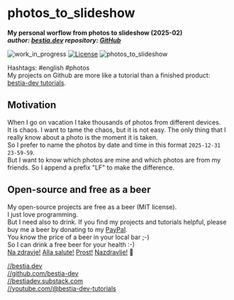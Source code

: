 [//]: # (auto_md_to_doc_comments segment start A)

# photos_to_slideshow

[//]: # (auto_cargo_toml_to_md start)

**My personal worflow from photos to slideshow (2025-02)**  
***author: [bestia.dev](https://bestia.dev) repository: [GitHub](https://github.com/bestia-dev/photos_to_slideshow)***  

[//]: # (auto_cargo_toml_to_md end)

 ![work_in_progress](https://img.shields.io/badge/work_in_progress-yellow)
 [![License](https://img.shields.io/badge/license-MIT-blue.svg)](https://github.com/bestia-dev/photos_to_slideshow/blob/master/LICENSE)
 ![photos_to_slideshow](https://bestia.dev/webpage_hit_counter/get_svg_image/1009748601.svg)

Hashtags: #english #photos  
My projects on Github are more like a tutorial than a finished product: [bestia-dev tutorials](https://github.com/bestia-dev/tutorials_rust_wasm).

## Motivation

When I go on vacation I take thousands of photos from different devices.  
It is chaos.
I want to tame the chaos, but it is not easy.
The only thing that I really know about a photo is the moment it is taken.  
So I prefer to name the photos by date and time in this format `2025-12-31 23-59-59`.  
But I want to know which photos are mine and which photos are from my friends. So I append a prefix "LF" to make the difference.

## Open-source and free as a beer

My open-source projects are free as a beer (MIT license).  
I just love programming.  
But I need also to drink. If you find my projects and tutorials helpful, please buy me a beer by donating to my [PayPal](https://paypal.me/LucianoBestia).  
You know the price of a beer in your local bar ;-)  
So I can drink a free beer for your health :-)  
[Na zdravje!](https://translate.google.com/?hl=en&sl=sl&tl=en&text=Na%20zdravje&op=translate) [Alla salute!](https://dictionary.cambridge.org/dictionary/italian-english/alla-salute) [Prost!](https://dictionary.cambridge.org/dictionary/german-english/prost) [Nazdravlje!](https://matadornetwork.com/nights/how-to-say-cheers-in-50-languages/) 🍻

[//bestia.dev](https://bestia.dev)  
[//github.com/bestia-dev](https://github.com/bestia-dev)  
[//bestiadev.substack.com](https://bestiadev.substack.com)  
[//youtube.com/@bestia-dev-tutorials](https://youtube.com/@bestia-dev-tutorials)  

[//]: # (auto_md_to_doc_comments segment end A)
